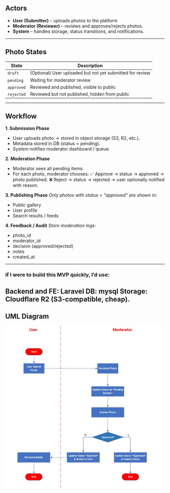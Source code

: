 ## Actors
- **User (Submitter)** – uploads photos to the platform
- **Moderator (Reviewer)** – reviews and approves/rejects photos.
- **System** – handles storage, status transitions, and notifications.

---
## Photo States
| State     | Description |
|-----------|-------------|
| `draft`   | (Optional) User uploaded but not yet submitted for review |
| `pending` | Waiting for moderator review |
| `approved`| Reviewed and published, visible to public |
| `rejected`| Reviewed but not published, hidden from public |
---

## Workflow
**1. Submission Phase**
- User uploads photo → stored in object storage (S3, R2, etc.).
- Metadata stored in DB (status = pending).
- System notifies moderator dashboard / queue.

**2. Moderation Phase**
- Moderator sees all pending items.
- For each photo, moderator chooses:
✅ Approve → status → approved → photo published.
❌ Reject → status → rejected → user optionally notified with reason.

**3. Publishing Phase**
_Only photos with status = "approved" are shown in:_
- Public gallery
- User profile
- Search results / feeds

**4. Feedback / Audit**
_Store moderation logs:_
- photo_id
- moderator_id
- decision (approved/rejected)
- notes
- created_at

---

### if I were to build this MVP quickly, I’d use:
Backend and FE: Laravel
DB: mysql
Storage: Cloudflare R2 (S3-compatible, cheap).
---

## UML Diagram
![Alt text](./assets/flow.jpeg)